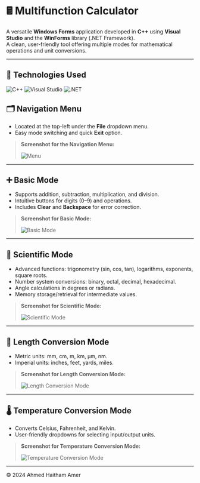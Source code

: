 # 🖩 Multifunction Calculator

A versatile **Windows Forms** application developed in **C++** using **Visual Studio** and the **WinForms** library (.NET Framework).  
A clean, user-friendly tool offering multiple modes for mathematical operations and unit conversions.

---

## 🚀 Technologies Used

![C++](https://img.shields.io/badge/Language-C%2B%2B-blue?logo=c%2B%2B)
![Visual Studio](https://img.shields.io/badge/IDE-Visual_Studio-purple?logo=visual-studio)
![.NET](https://img.shields.io/badge/Framework-.NET-green?logo=.net)

## 🗂️ Navigation Menu

- Located at the top-left under the **File** dropdown menu.
- Easy mode switching and quick **Exit** option.

> **Screenshot for the Navigation Menu:**
> 
> ![Menu](https://github.com/user-attachments/assets/21564064-6bea-4568-ad7f-1f00cb7196cb)


---

## ➕ Basic Mode

- Supports addition, subtraction, multiplication, and division.
- Intuitive buttons for digits (0–9) and operations.
- Includes **Clear** and **Backspace** for error correction.

> **Screenshot for Basic Mode:**
>
> ![Basic Mode](https://github.com/user-attachments/assets/772bc2e0-33a4-4847-b7e4-24d91ab17b14)

---

## 🔬 Scientific Mode

- Advanced functions: trigonometry (sin, cos, tan), logarithms, exponents, square roots.
- Number system conversions: binary, octal, decimal, hexadecimal.
- Angle calculations in degrees or radians.
- Memory storage/retrieval for intermediate values.

> **Screenshot for Scientific Mode:**
>
> ![Scientific Mode](https://github.com/user-attachments/assets/d80adc50-167c-46e0-8cf7-ba59bd5db6b9)

---

## 📏 Length Conversion Mode

- Metric units: mm, cm, m, km, μm, nm.
- Imperial units: inches, feet, yards, miles.

> **Screenshot for Length Conversion Mode:**
>
> ![Length Conversion Mode](https://github.com/user-attachments/assets/995ff90b-9b60-411f-bf35-e8ca5dc5abd0)

---

## 🌡️ Temperature Conversion Mode

- Converts Celsius, Fahrenheit, and Kelvin.
- User-friendly dropdowns for selecting input/output units.

> **Screenshot for Temperature Conversion Mode:**
>
> ![Temperature Conversion Mode](https://github.com/user-attachments/assets/1811747c-7067-4efb-aac5-a210cca591c0)


---

© 2024 Ahmed Haitham Amer
